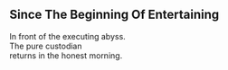 Since The Beginning Of Entertaining
-----------------------------------
In front of the executing abyss.  
The pure custodian  
returns in the honest morning.  
